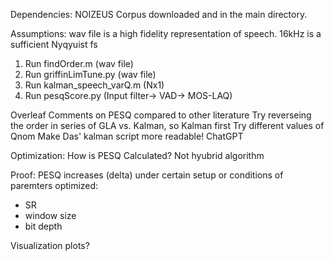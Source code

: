 Dependencies:
NOIZEUS Corpus downloaded and in the main directory.

Assumptions:
wav file is a high fidelity representation of speech.
16kHz is a sufficient Nyqyuist fs


1. Run findOrder.m (wav file)
2. Run griffinLimTune.py (wav file)
3. Run kalman_speech_varQ.m (Nx1)
4. Run pesqScore.py (Input filter-> VAD-> MOS-LAQ)


Overleaf Comments on PESQ compared to other literature
Try reverseing the order in series of GLA vs. Kalman, so Kalman first
Try different values of Qnom
Make Das' kalman script more readable! ChatGPT



Optimization: How is PESQ Calculated? Not hyubrid algorithm

Proof: PESQ increases (delta) under certain setup or conditions of paremters optimized:
- SR
- window size
- bit depth


Visualization plots?